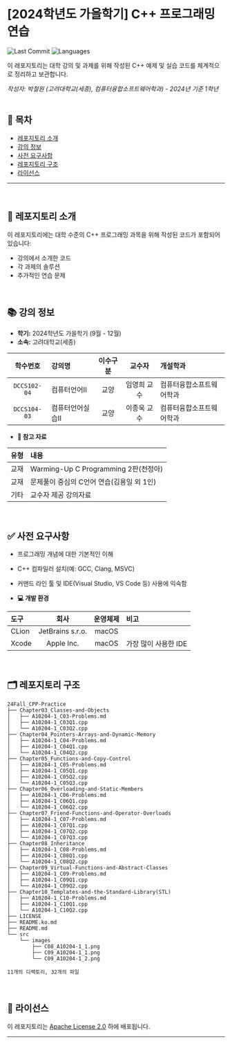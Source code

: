 # [2024학년도 가을학기] C++ 프로그래밍 연습

![Last Commit](https://img.shields.io/github/last-commit/Choroning/24Fall_CPP-Practice)
![Languages](https://img.shields.io/github/languages/top/Choroning/24Fall_CPP-Practice)

이 레포지토리는 대학 강의 및 과제를 위해 작성된 C++ 예제 및 실습 코드를 체계적으로 정리하고 보관합니다. 

*작성자: 박철원 (고려대학교(세종), 컴퓨터융합소프트웨어학과) - 2024년 기준 1학년*
<br><br>

## 📑 목차

- [레포지토리 소개](#about-this-repository)  
- [강의 정보](#course-information)  
- [사전 요구사항](#prerequisites)  
- [레포지토리 구조](#repository-structure)  
- [라이선스](#license)  

---


<br><a name="about-this-repository"></a>
## 📝 레포지토리 소개

이 레포지토리에는 대학 수준의 C++ 프로그래밍 과목을 위해 작성된 코드가 포함되어 있습니다:

- 강의에서 소개한 코드  
- 각 과제의 솔루션  
- 추가적인 연습 문제

<br><a name="course-information"></a>
## 📚 강의 정보

- **학기:** 2024학년도 가을학기 (9월 - 12월)  
- **소속:** 고려대학교(세종)  

|학수번호      |강의명           |이수구분|교수자       |개설학과            |
|:----------:|:--------------|:----:|:---------:|:-----------------|
|`DCCS102-04`|컴퓨터언어Ⅱ      |교양   |임영희 교수   |컴퓨터융합소프트웨어학과 |
|`DCCS104-03`|컴퓨터언어실습Ⅱ   |교양   |이종욱 교수   |컴퓨터융합소프트웨어학과 |



- **📖 참고 자료**
  
| 유형 | 내용 |
|:----:|:---------|
|교재|Warming-Up C Programming 2판(천정아)|
|교재|문제풀이 중심의 C언어 연습(김용일 외 1인)|
|기타|교수자 제공 강의자료|

<br><a name="prerequisites"></a>
## ✅ 사전 요구사항

- 프로그래밍 개념에 대한 기본적인 이해
- C++ 컴파일러 설치(예: GCC, Clang, MSVC)
- 커맨드 라인 툴 및 IDE(Visual Studio, VS Code 등) 사용에 익숙함

- **💻 개발 환경**

| 도구 | 회사 |  운영체제  | 비고 |
|:-----|:-------:|:----:|:------|
|CLion|JetBrains s.r.o.|macOS|    |
|Xcode|Apple Inc.|macOS|가장 많이 사용한 IDE|

<br><a name="repository-structure"></a>
## 🗂 레포지토리 구조

```plaintext
24Fall_CPP-Practice
├── Chapter03_Classes-and-Objects
│   ├── A10204-1_C03-Problems.md
│   ├── A10204-1_C03Q1.cpp
│   └── A10204-1_C03Q2.cpp
├── Chapter04_Pointers-Arrays-and-Dynamic-Memory
│   ├── A10204-1_C04-Problems.md
│   ├── A10204-1_C04Q1.cpp
│   └── A10204-1_C04Q2.cpp
├── Chapter05_Functions-and-Copy-Control
│   ├── A10204-1_C05-Problems.md
│   ├── A10204-1_C05Q1.cpp
│   ├── A10204-1_C05Q2.cpp
│   └── A10204-1_C05Q3.cpp
├── Chapter06_Overloading-and-Static-Members
│   ├── A10204-1_C06-Problems.md
│   ├── A10204-1_C06Q1.cpp
│   └── A10204-1_C06Q2.cpp
├── Chapter07_Friend-Functions-and-Operator-Overloads
│   ├── A10204-1_C07-Problems.md
│   ├── A10204-1_C07Q1.cpp
│   ├── A10204-1_C07Q2.cpp
│   └── A10204-1_C07Q3.cpp
├── Chapter08_Inheritance
│   ├── A10204-1_C08-Problems.md
│   ├── A10204-1_C08Q1.cpp
│   └── A10204-1_C08Q2.cpp
├── Chapter09_Virtual-Functions-and-Abstract-Classes
│   ├── A10204-1_C09-Problems.md
│   ├── A10204-1_C09Q1.cpp
│   └── A10204-1_C09Q2.cpp
├── Chapter10_Templates-and-the-Standard-Library(STL)
│   ├── A10204-1_C10-Problems.md
│   ├── A10204-1_C10Q1.cpp
│   └── A10204-1_C10Q2.cpp
├── LICENSE
├── README.ko.md
├── README.md
└── src
    └── images
        ├── C08_A10204-1_1.png
        ├── C09_A10204-1_1.png
        └── C09_A10204-1_2.png

11개의 디렉토리, 32개의 파일
```

<br><a name="license"></a>
## 🤝 라이선스

이 레포지토리는 [Apache License 2.0](LICENSE) 하에 배포됩니다.

---
